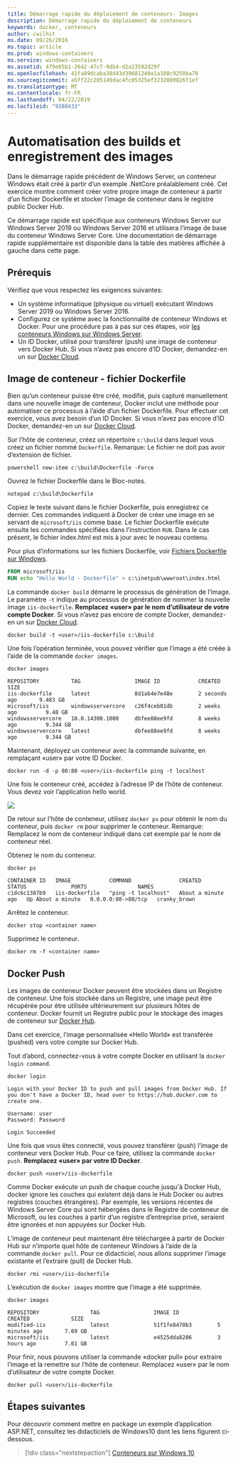 ```yaml
---
title: Démarrage rapide du déploiement de conteneurs- Images
description: Démarrage rapide du déploiement de conteneurs
keywords: docker, conteneurs
author: cwilhit
ms.date: 09/26/2016
ms.topic: article
ms.prod: windows-containers
ms.service: windows-containers
ms.assetid: 479e05b1-2642-47c7-9db4-d2a23592d29f
ms.openlocfilehash: 41fa89dcaba38d43d39681240a1a108c9250ba78
ms.sourcegitcommit: a5ff22c205149dac4fc05325ef3232089826f1ef
ms.translationtype: MT
ms.contentlocale: fr-FR
ms.lasthandoff: 04/22/2019
ms.locfileid: "9380433"
---
```

# <a name="automating-builds-and-saving-images"></a>Automatisation des builds et enregistrement des images

Dans le démarrage rapide précédent de Windows Server, un conteneur Windows était créé à partir d’un exemple .NetCore préalablement créé. Cet exercice montre comment créer votre propre image de conteneur à partir d’un fichier Dockerfile et stocker l’image de conteneur dans le registre public Docker Hub.

Ce démarrage rapide est spécifique aux conteneurs Windows Server sur Windows Server 2019 ou Windows Server 2016 et utilisera l’image de base du conteneur Windows Server Core. Une documentation de démarrage rapide supplémentaire est disponible dans la table des matières affichée à gauche dans cette page.

## <a name="prerequisites"></a>Prérequis

Vérifiez que vous respectez les exigences suivantes:

- Un système informatique (physique ou virtuel) exécutant Windows Server 2019 ou Windows Server 2016.
- Configurez ce système avec la fonctionnalité de conteneur Windows et Docker. Pour une procédure pas à pas sur ces étapes, voir [les conteneurs Windows sur Windows Server](./quick-start-windows-server.md).
- Un ID Docker, utilisé pour transférer (push) une image de conteneur vers Docker Hub. Si vous n’avez pas encore d’ID Docker, demandez-en un sur [Docker Cloud](https://cloud.docker.com/).

## <a name="container-image---dockerfile"></a>Image de conteneur - fichier Dockerfile

Bien qu’un conteneur puisse être créé, modifié, puis capturé manuellement dans une nouvelle image de conteneur, Docker inclut une méthode pour automatiser ce processus à l’aide d’un fichier Dockerfile. Pour effectuer cet exercice, vous avez besoin d’un ID Docker. Si vous n’avez pas encore d’ID Docker, demandez-en un sur [Docker Cloud]( https://cloud.docker.com/).

Sur l’hôte de conteneur, créez un répertoire `c:\build` dans lequel vous créez un fichier nommé `Dockerfile`. Remarque: Le fichier ne doit pas avoir d’extension de fichier.

```console
powershell new-item c:\build\Dockerfile -Force
```

Ouvrez le fichier Dockerfile dans le Bloc-notes.

```console
notepad c:\build\Dockerfile
```

Copiez le texte suivant dans le fichier Dockerfile, puis enregistrez ce dernier. Ces commandes indiquent à Docker de créer une image en se servant de `microsoft/iis` comme base. Le fichier Dockerfile exécute ensuite les commandes spécifiées dans l’instruction `RUN`. Dans le cas présent, le fichier index.html est mis à jour avec le nouveau contenu.

Pour plus d’informations sur les fichiers Dockerfile, voir [Fichiers Dockerfile sur Windows](../manage-docker/manage-windows-dockerfile.md).

```dockerfile
FROM microsoft/iis
RUN echo "Hello World - Dockerfile" > c:\inetpub\wwwroot\index.html
```

La commande `docker build` démarre le processus de génération de l’image. Le paramètre `-t` indique au processus de génération de nommer la nouvelle image `iis-dockerfile`. **Remplacez «user» par le nom d’utilisateur de votre compte Docker**. Si vous n’avez pas encore de compte Docker, demandez-en un sur [Docker Cloud](https://cloud.docker.com/).

```console
docker build -t <user>/iis-dockerfile c:\Build
```

Une fois l’opération terminée, vous pouvez vérifier que l’image a été créée à l’aide de la commande `docker images`.

```console
docker images

REPOSITORY          TAG                 IMAGE ID            CREATED             SIZE
iis-dockerfile      latest              8d1ab4e7e48e        2 seconds ago       9.483 GB
microsoft/iis       windowsservercore   c26f4ceb81db        2 weeks ago         9.48 GB
windowsservercore   10.0.14300.1000     dbfee88ee9fd        8 weeks ago         9.344 GB
windowsservercore   latest              dbfee88ee9fd        8 weeks ago         9.344 GB
```

Maintenant, déployez un conteneur avec la commande suivante, en remplaçant «user» par votre ID Docker.

```console
docker run -d -p 80:80 <user>/iis-dockerfile ping -t localhost
```

Une fois le conteneur créé, accédez à l’adresse IP de l’hôte de conteneur. Vous devez voir l’application hello world.

![](media/dockerfile2.png)

De retour sur l’hôte de conteneur, utilisez `docker ps` pour obtenir le nom du conteneur, puis `docker rm` pour supprimer le conteneur. Remarque: Remplacez le nom de conteneur indiqué dans cet exemple par le nom de conteneur réel.

Obtenez le nom du conteneur.

```console
docker ps

CONTAINER ID   IMAGE            COMMAND               CREATED              STATUS              PORTS                NAMES
c1dc6c1387b9   iis-dockerfile   "ping -t localhost"   About a minute ago   Up About a minute   0.0.0.0:80->80/tcp   cranky_brown
```

Arrêtez le conteneur.

```console
docker stop <container name>
```

Supprimez le conteneur.

```console
docker rm -f <container name>
```

## <a name="docker-push"></a>Docker Push

Les images de conteneur Docker peuvent être stockées dans un Registre de conteneur. Une fois stockée dans un Registre, une image peut être récupérée pour être utilisée ultérieurement sur plusieurs hôtes de conteneur. Docker fournit un Registre public pour le stockage des images de conteneur sur [Docker Hub](https://hub.docker.com/).

Dans cet exercice, l’image personnalisée «Hello World» est transférée (pushed) vers votre compte sur Docker Hub.

Tout d’abord, connectez-vous à votre compte Docker en utilisant la `docker login command`.

```console
docker login

Login with your Docker ID to push and pull images from Docker Hub. If you don't have a Docker ID, head over to https://hub.docker.com to create one.

Username: user
Password: Password

Login Succeeded
```

Une fois que vous êtes connecté, vous pouvez transférer (push) l’image de conteneur vers Docker Hub. Pour ce faire, utilisez la commande `docker push`. **Remplacez «user» par votre ID Docker**. 

```console
docker push <user>/iis-dockerfile
```

Comme Docker exécute un push de chaque couche jusqu'à Docker Hub, docker ignore les couches qui existent déjà dans le Hub Docker ou autres registres (couches étrangères).  Par exemple, les versions récentes de Windows Server Core qui sont hébergées dans le Registre de conteneur de Microsoft, ou les couches à partir d’un registre d’entreprise privé, seraient être ignorées et non appuyées sur Docker Hub.

L’image de conteneur peut maintenant être téléchargée à partir de Docker Hub sur n’importe quel hôte de conteneur Windows à l’aide de la commande `docker pull`. Pour ce didacticiel, nous allons supprimer l’image existante et l’extraire (pull) de Docker Hub. 

```console
docker rmi <user>/iis-dockerfile
```

L’exécution de `docker images` montre que l’image a été supprimée.

```console
docker images

REPOSITORY                TAG                 IMAGE ID            CREATED             SIZE
modified-iis              latest              51f1fe8470b3        5 minutes ago       7.69 GB
microsoft/iis             latest              e4525dda8206        3 hours ago         7.61 GB
```

Pour finir, nous pouvons utiliser la commande «docker pull» pour extraire l’image et la remettre sur l’hôte de conteneur. Remplacez «user» par le nom d’utilisateur de votre compte Docker. 

```
docker pull <user>/iis-dockerfile
```

## <a name="next-steps"></a>Étapes suivantes

Pour découvrir comment mettre en package un exemple d’application ASP.NET, consultez les didacticiels de Windows10 dont les liens figurent ci-dessous.

> [!div class="nextstepaction"]
> [Conteneurs sur Windows 10](./quick-start-windows-10.md)
